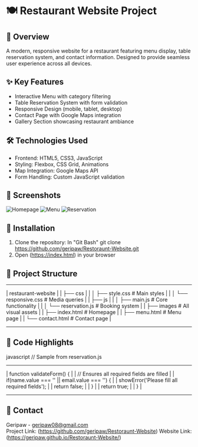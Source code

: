 # 🍽️ Restaurant Website Project


## 🌟 Overview
A modern, responsive website for a restaurant featuring menu display, table reservation system, and contact information. Designed to provide seamless user experience across all devices.


## ✨ Key Features
- Interactive Menu with category filtering
- Table Reservation System with form validation
- Responsive Design (mobile, tablet, desktop)
- Contact Page with Google Maps integration
- Gallery Section showcasing restaurant ambiance


## 🛠 Technologies Used
- Frontend: HTML5, CSS3, JavaScript
- Styling: Flexbox, CSS Grid, Animations
- Map Integration: Google Maps API
- Form Handling: Custom JavaScript validation


## 📸 Screenshots
![Homepage](https://github.com/user-attachments/assets/d42c1e36-7431-42c5-bfc3-acbf578db04d)
![Menu](https://github.com/user-attachments/assets/993a48f9-d791-46a8-abe3-655da29fd8c5)
![Reservation](https://github.com/user-attachments/assets/33831c56-282c-462d-aec2-c724501537d2)


## 🚀 Installation
1. Clone the repository:
In "Git Bash"
git clone https://github.com/geripaw/Restoraunt-Website.git
2. Open (https://index.html) in your browser


## 🧩 Project Structure

_____________________________________________________________
|    restaurant-website                                     |
|    ├── css                                                |
|    │   ├── style.css       # Main styles                  |
|    │   └── responsive.css  # Media queries                |
|    ├── js                                                 |
|    │   ├── main.js         # Core functionality           |
|    │   └── reservation.js  # Booking system               |
|    ├── images              # All visual assets            | 
|    ├── index.html          # Homepage                     |
|    ├── menu.html           # Menu page                    |
|    └── contact.html        # Contact page                 |
_____________________________________________________________


## 📝 Code Highlights
javascript
// Sample from reservation.js
_____________________________________________________________
|   function validateForm() {                               |
|    // Ensures all required fields are filled              |
|     if(name.value === '' || email.value === '') {         |
|       showError('Please fill all required fields');       |
|       return false;                                       |
|     }                                                     |
|     return true;                                          |
|   }                                                       |
_____________________________________________________________


## 📧 Contact
Geripaw - geripaw08@gmail.com  
Project Link: (https://github.com/geripaw/Restoraunt-Website)
Website Link: (https://geripaw.github.io/Restoraunt-Website/)

